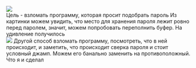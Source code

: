 ![](https://github.com/Razeza/first_steps/raw/master/crack/Media/code.png) \
Цель - взломать программу, которая просит подобрать пароль
Из картинки можем увидить, что место для хранения пароля лежит ровно перед паролем, значит, можем попробовать 
переполнить буфер. На удивление получилось \
![](https://github.com/Razeza/first_steps/raw/master/crack/Media/bib_code.png)
Другой способ взломать программу, посмотреть, что в ней происходит, и заметить, что происходит сверка пароля и стоит 
условный джамп. Можем его банально заменить на противоположный. Что я и сделал
